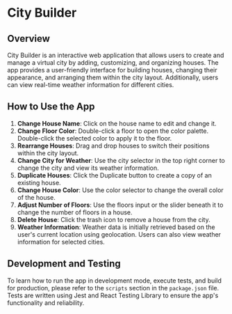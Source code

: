 # City Builder

## Overview

City Builder is an interactive web application that allows users to create and manage a virtual city by adding, customizing, and organizing houses. The app provides a user-friendly interface for building houses, changing their appearance, and arranging them within the city layout. Additionally, users can view real-time weather information for different cities.

## How to Use the App

1. **Change House Name**: Click on the house name to edit and change it.
2. **Change Floor Color**: Double-click a floor to open the color palette. Double-click the selected color to apply it to the floor.
3. **Rearrange Houses**: Drag and drop houses to switch their positions within the city layout.
4. **Change City for Weather**: Use the city selector in the top right corner to change the city and view its weather information.
5. **Duplicate Houses**: Click the Duplicate button to create a copy of an existing house.
6. **Change House Color**: Use the color selector to change the overall color of the house.
7. **Adjust Number of Floors**: Use the floors input or the slider beneath it to change the number of floors in a house.
8. **Delete House**: Click the trash icon to remove a house from the city.
9. **Weather Information**: Weather data is initially retrieved based on the user's current location using geolocation. Users can also view weather information for selected cities.

## Development and Testing

To learn how to run the app in development mode, execute tests, and build for production, please refer to the `scripts` section in the `package.json` file. Tests are written using Jest and React Testing Library to ensure the app's functionality and reliability.